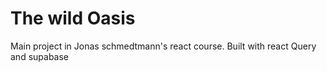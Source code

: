 # The wild Oasis

Main project in Jonas schmedtmann's react course. Built with react Query and supabase
